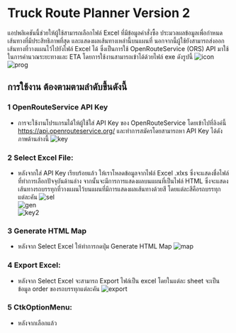 # Truck Route Planner Version 2
แอปพลิเคชันนี้ช่วยให้ผู้ใช้สามารถเลือกไฟล์ Excel ที่มีข้อมูลคำสั่งซื้อ ประมวลผลข้อมูลเพื่อกำหนดเส้นทางที่มีประสิทธิภาพที่สุด และแสดงผลเส้นทางเหล่านี้บนแผนที่ นอกจากนี้ผู้ใช้ยังสามารถส่งออกเส้นทางที่วางแผนไว้ไปยังไฟล์ Excel ได้ ซึ่งเป็นการใช้ OpenRouteService (ORS) API มาใช้ในการคำนวณระยะทางและ ETA
โดยการใช้งานสามารถเข้าได้ด้วยไฟล์ exe ดังรูปนี้
![icon](https://github.com/user-attachments/assets/151ccd08-ee57-4d4c-8076-f6ade0807c13)<br/>
![prog](https://github.com/user-attachments/assets/56fc63fc-436e-42b0-af8f-40dfb1294b26)
<br />
## การใช้งาน ต้องตามตามลำดับขึ้นดังนี้
### 1 OpenRouteService API Key
- การจะใช้งานโปรแกรมได้ให้ผู้ใช้ใส่ API Key ของ OpenRouteService โดยเข้าไปที่ลิงค์นี้ https://api.openrouteservice.org/ และทำการสมัครโดยสามารถหา API Key ได้ดังภาพด้านล่างนี้
![key](https://github.com/user-attachments/assets/48e41a09-fccb-46f4-a97e-4983b5d5779b)<br/>
### 2 Select Excel File:
- หลังจากใส่ API Key เรียบร้อยแล้ว ให้เราโหลดข้อมูลจากไฟล์ Excel .xlxs ซึ่งจะแสดงชื่อไฟล์ที่ทำการเลือกปัจจุบันด้านล่าง จากนั้นจะมีการการแสดงผลบนแผนที่เป็นไฟล์ HTML ซึ่งจะแสดงเส้นทางรถบรรทุกที่วางแผนไว้บนแผนที่มีการแสดงผลเส้นทางด้วยสี โดยแต่ละสีคือรถบรรทุกแต่ละคัน
![sel](https://github.com/user-attachments/assets/6fb2f01e-7da6-44d9-9186-0133bb856a01)<br/>
![gen](https://github.com/user-attachments/assets/de03ffae-d6a1-4cd4-8e17-5c37fa8f6bc3)<br/>
![key2](https://github.com/user-attachments/assets/74576b16-e713-443d-b99f-0bdb2a479fdb)<br/>
### 3 Generate HTML Map
- หลังจาก Select Excel ให้ทำการกดปุ่ม Generate HTML Map
![map](https://github.com/user-attachments/assets/1e26de10-ada6-4525-83d9-56a62417b530)
### 4 Export Excel: 
- หลังจาก Select Excel จะสามารถ Export ไฟล์เป็น excel โดยในแต่ละ sheet จะเป็นข้อมูล order ของรถบรรทุกแต่ละคัน
![export](https://github.com/user-attachments/assets/cab7b66c-8593-49b9-8d05-2cfbbced852a)<br/>
### 5 CtkOptionMenu:
- หลังจากเลือกแล้ว
